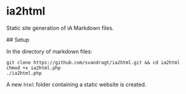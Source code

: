 # ia2html
Static site generation of iA Markdown files.

## Setup

In the directory of markdown files:

```
git clone https://github.com/svandragt/ia2html.git && cd ia2html
chmod +x ia2html.php
./ia2html.php

```

A new `html` folder containing a static website is created.
